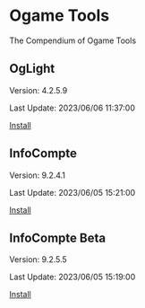 # Ogame Tools
The Compendium of Ogame Tools



## OgLight
Version: 4.2.5.9

Last Update: 2023/06/06 11:37:00

[Install](https://github.com/igoptx/ogameTools/raw/main/OgLight/OgLight.user.js)



## InfoCompte
Version: 9.2.4.1

Last Update: 2023/06/05 15:21:00

[Install](https://github.com/igoptx/ogameTools/raw/main/InfoCompte/InfoCompte.user.js)


## InfoCompte Beta
Version: 9.2.5.5

Last Update: 2023/06/05 15:19:00

[Install](https://github.com/igoptx/ogameTools/raw/main/InfoCompte/InfoCompte.user.js)
